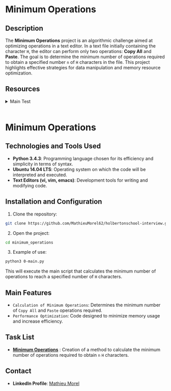 # Minimum Operations

## Description
The **Minimum Operations** project is an algorithmic challenge aimed at optimizing operations in a text editor. In a text file initially containing the character `H`, the editor can perform only two operations: **Copy All** and **Paste**. The goal is to determine the minimum number of operations required to obtain a specified number `n` of `H` characters in the file. This project highlights effective strategies for data manipulation and memory resource optimization.

## Resources
<details>
<summary>Main Test</summary>
<br>

```python
#!/usr/bin/python3
"""
Main file for testing
"""

minOperations = __import__('0-minoperations').minOperations

n = 4
print("Min # of operations to reach {} char: {}".format(n, minOperations(n)))

n = 12
print("Min # of operations to reach {} char: {}".format(n, minOperations(n)))
```

</details>
<br>

# Minimum Operations

## Technologies and Tools Used
- **Python 3.4.3**: Programming language chosen for its efficiency and simplicity in terms of syntax.
- **Ubuntu 14.04 LTS**: Operating system on which the code will be interpreted and executed.
- **Text Editors (vi, vim, emacs)**: Development tools for writing and modifying code.

## Installation and Configuration
1. Clone the repository:

```sh
git clone https://github.com/MathieuMorel62/holbertonschool-interview.git
```

2. Open the project:

```sh
cd minimum_operations
```

3. Example of use:

```sh
python3 0-main.py
```

This will execute the main script that calculates the minimum number of operations to reach a specified number of `H` characters.

## Main Features

- `Calculation of Minimum Operations`: Determines the minimum number of `Copy All` and `Paste` operations required.
- `Performance Optimization`: Code designed to minimize memory usage and increase efficiency.

## Task List

- [**Minimum Operations**](https://github.com/MathieuMorel62/holbertonschool-interview/tree/main/minimum_operations) : Creation of a method to calculate the minimum number of operations required to obtain `n` `H` characters.

## Contact
- **LinkedIn Profile**: [Mathieu Morel]((https://www.linkedin.com/in/mathieu-morel-9ab457261/))

